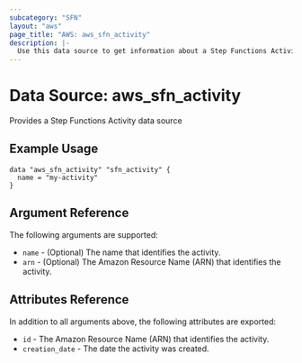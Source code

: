 ```yaml
---
subcategory: "SFN"
layout: "aws"
page_title: "AWS: aws_sfn_activity"
description: |-
  Use this data source to get information about a Step Functions Activity.
---
```


# Data Source: aws_sfn_activity

Provides a Step Functions Activity data source

## Example Usage

```hcl
data "aws_sfn_activity" "sfn_activity" {
  name = "my-activity"
}
```

## Argument Reference

The following arguments are supported:

* `name` - (Optional) The name that identifies the activity.
* `arn` - (Optional) The Amazon Resource Name (ARN) that identifies the activity.

## Attributes Reference

In addition to all arguments above, the following attributes are exported:

* `id` - The Amazon Resource Name (ARN) that identifies the activity.
* `creation_date` - The date the activity was created.
